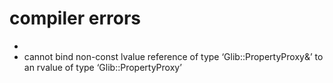 # compiler errors
 - 
 - cannot bind non-const lvalue reference of type ‘Glib::PropertyProxy<int>&’ to an rvalue of type ‘Glib::PropertyProxy<int>’
  
